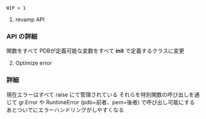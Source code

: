 `WIP > 1`

1. revamp API
### API の詳細
関数をすべて
PDBが定義可能な変数をすべて __init__ で定義するクラスに変更

2. Optimize error
### 詳細
現在エラーはすべて raise にて管理されている
それらを特別関数の呼び出しを通じて gr.Error や RuntimeError (pdb=前者、pem=後者) で呼び出し可能にする
あとついでにエラーハンドリングがしやすくなる